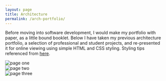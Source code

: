 ```yaml
---
layout: page
title: Architecture
permalink: /arch-portfolio/
---
```


Before moving into software development, I would make my portfolio with paper, as a little bound booklet. Below I have taken my previous architecture portfolio, a selection of professional and student projects, and re-presented it for online viewing using simple HTML and CSS styling. Styling tips referenced from [here](https://codepen.io/lynnandtonic/pen/PoZpjOr).

<div class="container">

  <div class="paper portfoliopage">
    <img src="../public/pages/1.png" alt="page one" />
  </div>

  <div class="paper portfoliopage">
    <img src="../public/pages/2.png" alt="page two" />
  </div>

  <div class="portfoliopage paper">
    <img src="../public/pages/3.png" alt="page three" />
  </div>

</div>